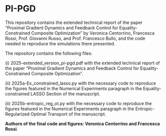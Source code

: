 # PI-PGD
This repository contains the extended technical report of the paper “Proximal Gradient Dynamics and Feedback Control for Equality-Constrained Composite Optimization” by Veronica Centorrino, Francesca Rossi, Prof. Giovanni Russo, and Prof. Francesco Bullo, and the code needed to reproduce the simulations there presented.

The repository contains the following files:

(i) 2025-extended_version_pi-pgd.pdf with the extended technical report of the paper “Proximal Gradient Dynamics and Feedback Control for Equality-Constrained Composite Optimization”.

(ii) 2025a-Ex_constrained_lasso.py with the necessary code to reproduce the figures featured in the Numerical Experiments paragraph in the Equality-constrained LASSO Section of the manuscript.

(ii) 2025b-entropic_reg_ot.py with the necessary code to reproduce the figures featured in the Numerical Experiments paragraph in the Entropic-Regularized Optimal Transport of the manuscript.


**Authors of the final code and figures: Veronica Centorrino and Francesca Rossi**.
